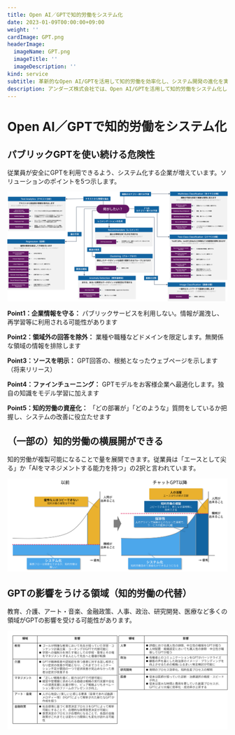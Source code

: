 ```yaml
---
title: Open AI／GPTで知的労働をシステム化
date: 2023-01-09T00:00:00+09:00
weight: ''
cardImage: GPT.png
headerImage:
  imageName: GPT.png
  imageTitle: ''
  imageDescription: ''
kind: service
subtitle: 革新的なOpen AI/GPTを活用して知的労働を効率化し、システム開発の進化を実現
description: アンダーズ株式会社では、Open AI/GPTを活用して知的労働をシステム化し、効率性と品質を向上させます。AIによる自動化と自然言語処理の能力を活かし、プロジェクトの生産性を向上させ、お客様のニーズに迅速かつ柔軟に対応します。企業の大きな資産になる可能性を秘めているOpen AI/GPTは、活用経験も豊富なアンダーズにお任せください。
---
```

# Open AI／GPTで知的労働をシステム化



## パブリックGPTを使い続ける危険性

従業員が安全にGPTを利用できるよう、システム化する企業が増えています。ソリューションのポイントを5つ示します。


![](/gpt2.png)

**Point1：企業情報を守る：** パブリックサービスを利用しない。情報が漏洩し、再学習等に利用される可能性があります

**Point2：領域外の回答を除外：** 業種や職種などドメインを限定します。無関係な領域の情報を排除します

**Point3：ソースを明示：** GPT回答の、根拠となったウェブページを示します（将来リリース）

**Point4：ファインチューニング：** GPTモデルをお客様企業へ最適化します。独自の知識をモデル学習に加えます

**Point5：知的労働の資産化：** 「どの部署が」「どのような」質問をしているか把握し、システムの改善に役立たせます



## （一部の）知的労働の横展開ができる

知的労働が複製可能になることで量を展開できます。従業員は「エースとして尖る」か「AIをマネジメントする能力を持つ」の2択と言われています。

![](/GPT3.png)

## GPTの影響をうける領域（知的労働の代替）

教育、介護、アート・音楽、金融政策、人事、政治、研究開発、医療など多くの領域がGPTの影響を受ける可能性があります。

![](/GPT4.png)

